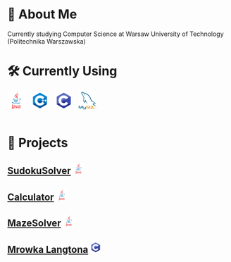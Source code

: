 # 🚀 About Me
Currently studying Computer Science at Warsaw University of Technology (Politechnika Warszawska)

# 🛠 Currently Using

<div>
    <img style="margin-right: 10px;" height="40" src="java.webp">
    <img style="margin-right: 10px;" height="40" src="cpp.png">
    <img style="margin-right: 10px;" height="40" src="c.png">
    <img height="40" src="mysql.png">
</div>
<br>

           
# 🚩 Projects
## [SudokuSolver](https://github.com/MrMozart3/SudokuSolver) <img src="java.webp" alt="java" height="25" width="25">

## [Calculator](https://github.com/MrMozart3/Calculator-java) <img src="java.webp" alt="java" height="25" width="25">

## [MazeSolver](https://github.com/MrMozart3/MazeSolver) <img src="java.webp" alt="java" height="25" width="25">

## [Mrowka Langtona](https://github.com/MrMozart3/mrowka-langtona) <img src="c.png" alt="java" height="25" width="25">

